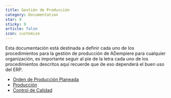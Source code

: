 ```yaml
---
title: Gestión de Producción
category: Documentation
star: 9
sticky: 9
article: false
icon: customize
---
```


Esta documentación está destinada a definir cada uno de los procedimientos para la gestión de producción de ADempiere para cualquier organización, es importante seguir al pie de la letra cada uno de los procedimientos descritos aquí recuerde que de eso dependerá el buen uso del ERP.

- [Orden de Producción Planeada](silver-production)
- [Producción](production)
- [Control de Calidad](quality-control)
